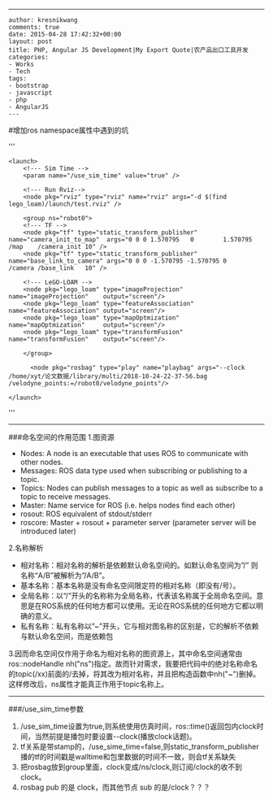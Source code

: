 ---
    author: kresnikwang
    comments: true
    date: 2015-04-28 17:42:32+00:00
    layout: post
    title: PHP, Angular JS Development|My Export Quote|农产品出口工具开发
    categories:
    - Works
    - Tech
    tags:
    - bootstrap
    - javascript
    - php
    - AngularJS
    ---

#增加ros namespace属性中遇到的坑

'''

    <launch>    
        <!--- Sim Time -->
        <param name="/use_sim_time" value="true" />
    
        <!--- Run Rviz-->
        <node pkg="rviz" type="rviz" name="rviz" args="-d $(find lego_loam)/launch/test.rviz" />
        
        <group ns="robot0">
        <!--- TF -->
        <node pkg="tf" type="static_transform_publisher" name="camera_init_to_map"  args="0 0 0 1.570795   0        1.570795 /map    /camera_init 10" />
        <node pkg="tf" type="static_transform_publisher" name="base_link_to_camera" args="0 0 0 -1.570795 -1.570795 0        /camera /base_link   10" />
    
        <!--- LeGO-LOAM -->    
        <node pkg="lego_loam" type="imageProjection"    name="imageProjection"    output="screen"/>
        <node pkg="lego_loam" type="featureAssociation" name="featureAssociation" output="screen"/>
        <node pkg="lego_loam" type="mapOptmization"     name="mapOptmization"     output="screen"/>
        <node pkg="lego_loam" type="transformFusion"    name="transformFusion"    output="screen"/>
        
        </group>
        
          <node pkg="rosbag" type="play" name="playbag" args="--clock /home/xyt/论文数据/library/multi/2018-10-24-22-37-56.bag /velodyne_points:=/robot0/velodyne_points"/>
    
    </launch>
    
'''

******
###命名空间的作用范围 
1.图资源

   + Nodes: A node is an executable that uses ROS to communicate with other nodes.
   + Messages: ROS data type used when subscribing or publishing to a topic.
   + Topics: Nodes can publish messages to a topic as well as subscribe to a topic to receive messages.
   + Master: Name service for ROS (i.e. helps nodes find each other)
   + rosout: ROS equivalent of stdout/stderr
   + roscore: Master + rosout + parameter server (parameter server will be introduced later)

2.名称解析

   + 相对名称：相对名称的解析是依赖默认命名空间的。如默认命名空间为”/” 则名称“A/B”被解析为”/A/B”。
   + 基本名称：基本名称是没有命名空间限定符的相对名称（即没有/号）。
   + 全局名称：以“/”开头的名称称为全局名称，代表该名称属于全局命名空间。意思是在ROS系统的任何地方都可以使用。无论在ROS系统的任何地方它都以明确的意义。
   + 私有名称：私有名称以”~”开头，它与相对图名称的区别是，它的解析不依赖与默认命名空间，而是依赖包
   
3.因而命名空间仅作用于命名为相对名称的图资源上，其中命名空间通常由ros::nodeHandle nh("ns")指定。故而针对需求，我要把代码中的绝对名称命名的topic(/xx)前面的/去掉，将其改为相对名称，并且把构造函数中nh("~")删掉。这样修改后，ns属性才能真正作用于topic名称上。

******
###/use_sim_time参数
1. /use_sim_time设置为true,则系统使用仿真时间，ros::time()返回包内clock时间，当然前提是播包时要设置--clock(播放clock话题)。
2. tf关系是带stamp的，/use_sime_time=false,则static_transform_publisher播的tf的时间戳是walltime和包里数据的时间不一致，则会tf关系缺失
3. 把rosbag放到group里面，clock变成/ns/clock,则订阅/clock的收不到clock。
4. rosbag pub 的是 clock，而其他节点 sub 的是/clock？？？
